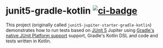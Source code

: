 # junit5-gradle-kotlin [![ci-badge]][ci-travis]

This project (originally called `junit5-jupiter-starter-gradle-kotlin`) demonstrates how to run tests based on [JUnit 5] Jupiter using [Gradle's native JUnit Platform support] support, Gradle's Kotlin DSL and code and tests written in Kotlin.

[ci-badge]: https://travis-ci.org/dksmiffs/junit5-gradle-kotlin.svg "Travis CI build status"
[ci-travis]: https://travis-ci.org/dksmiffs/junit5-gradle-kotlin
[Gradle's native JUnit Platform support]: https://docs.gradle.org/current/userguide/java_testing.html#using_junit5
[JUnit 5]: https://junit.org/junit5/


